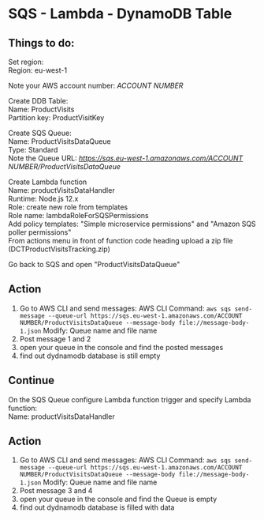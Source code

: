 # SQS - Lambda - DynamoDB Table

## Things to do:

Set region:  
Region: eu-west-1

Note your AWS account number: _ACCOUNT NUMBER_

Create DDB Table:  
Name: ProductVisits  
Partition key: ProductVisitKey

Create SQS Queue:  
Name: ProductVisitsDataQueue  
Type: Standard  
Note the Queue URL: *https://sqs.eu-west-1.amazonaws.com/ACCOUNT NUMBER/ProductVisitsDataQueue*

Create Lambda function  
Name: productVisitsDataHandler  
Runtime: Node.js 12.x  
Role: create new role from templates  
Role name: lambdaRoleForSQSPermissions  
Add policy templates: "Simple microservice permissions" and "Amazon SQS poller permissions"  
From actions menu in front of function code heading upload a zip file (DCTProductVisitsTracking.zip)

Go back to SQS and open "ProductVisitsDataQueue"

## Action

1. Go to AWS CLI and send messages:
   AWS CLI Command: `aws sqs send-message --queue-url https://sqs.eu-west-1.amazonaws.com/ACCOUNT NUMBER/ProductVisitsDataQueue --message-body file://message-body-1.json`
   Modify: Queue name and file name
2. Post message 1 and 2
3. open your queue in the console and find the posted messages
4. find out dydnamodb database is still empty

## Continue

On the SQS Queue configure Lambda function trigger and specify Lambda function:  
Name: productVisitsDataHandler

## Action

1. Go to AWS CLI and send messages:
   AWS CLI Command: `aws sqs send-message --queue-url https://sqs.eu-west-1.amazonaws.com/ACCOUNT NUMBER/ProductVisitsDataQueue --message-body file://message-body-1.json`
   Modify: Queue name and file name
2. Post message 3 and 4
3. open your queue in the console and find the Queue is empty
4. find out dydnamodb database is filled with data
